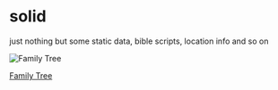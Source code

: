 # solid
just nothing but some static data, bible scripts, location info and so on

![Family Tree](http://p4.yokacdn.com/pic/life/sex/2013/U208P41T8D277323F231DT20131206124417_maxw808.jpg)

[Family Tree](https://raw.githubusercontent.com/acesfullmike/solid/master/fotos/TREE.png)
